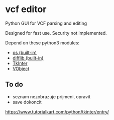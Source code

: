 # vcf editor

Python GUI for VCF parsing and editing

Designed for fast use.  Security not implemented.

Depend on these python3 modules:

- [os (built-in)](https://docs.python.org/3/library/os.html)
- [difflib (built-in)](https://docs.python.org/3/library/difflib.html?highlight=difflib#module-difflib)
- [TkInter](https://docs.python.org/3/library/tkinter.html?highlight=tkinter#module-tkinter)
- [VObject](https://eventable.github.io/vobject/)

## To do

- seznam nezobrazuje prijmeni, opravit
- save dokoncit

https://www.tutorialkart.com/python/tkinter/entry/

